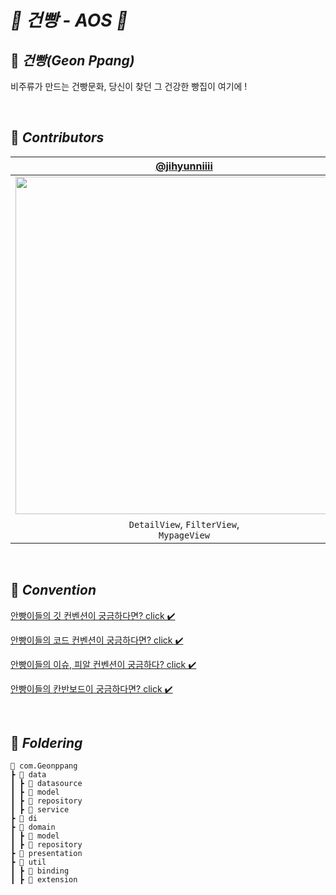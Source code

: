 # *🥐 건빵 - AOS 🥐*


## 🥖 *****건빵(Geon Ppang)*****
비주류가 만드는 건빵문화, 당신이 찾던 그 건강한 빵집이 여기에 !

<br>

## 👋 *****Contributors*****

|                                         [@jihyunniiii](https://github.com/jihyunniiii)                                         | [@jooyyoo](https://github.com/jooyyoo) | [@Dani43](https://github.com/Dan2dani) |
|:------------------------------------------------------------------------------------------------------------------------------:| :---: | :---: |
| <img width="540" src=""/> |<img width="540" src=""/>|<img width="540" src=""/>|
|                                                    `DetailView`, `FilterView`, <br>`MypageView`                                                |`SignUpView`, `ReviewView`|`HomeView`, `SearchView`, <br>`MypageView`|

<br>


## 📘 *****Convention*****

[안빵이들의 깃 컨벤션이 궁금하다면? click ✔️](https://www.notion.so/sungah/Git-Convention-c10ed0f0da91438283513c39fcd105a1?pvs=4)
<br>

[안빵이들의 코드 컨벤션이 궁금하다면? click ✔️](https://www.notion.so/sungah/Android-Coding-Convention-0f9c9fd085a745aaa4a865f70f310ee9?pvs=4)
<br>

[안빵이들의 이슈, 피알 컨벤션이 궁금하다? click ✔️](https://www.notion.so/sungah/Issue-PR-Convention-ad3232c9bbeb4778983b7341aea19fb1?pvs=4)
<br>

[안빵이들의 칸반보드이 궁금하다면? click ✔️](https://github.com/orgs/GEON-PPANG/projects/1)

<br>

## 📁 *****Foldering*****

```
📂 com.Geonppang
┣ 📂 data
┃ ┣ 📂 datasource
┃ ┣ 📂 model
┃ ┣ 📂 repository
┃ ┣ 📂 service
┣ 📂 di
┣ 📂 domain
┃ ┣ 📂 model
┃ ┣ 📂 repository
┣ 📂 presentation
┣ 📂 util
┃ ┣ 📂 binding
┃ ┣ 📂 extension
```
